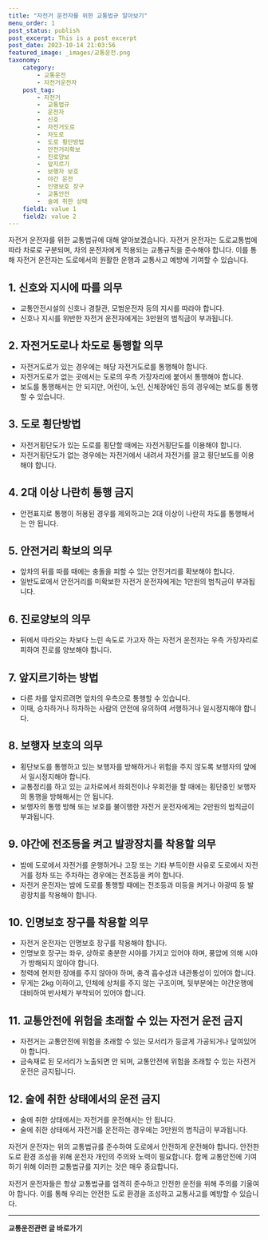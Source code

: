 ```yaml
---
title: "자전거 운전자를 위한 교통법규 알아보기"
menu_order: 1
post_status: publish
post_excerpt: This is a post excerpt
post_date: 2023-10-14 21:03:56
featured_image: _images/교통운전.png
taxonomy:
    category:
        - 교통운전
        - 자전거운전자
    post_tag:
        - 자전거
        -  교통법규
        -  운전자
        -  신호
        -  자전거도로
        -  차도로
        -  도로 횡단방법
        -  안전거리확보
        -  진로양보
        -  앞지르기
        -  보행자 보호
        -  야간 운전
        -  인명보호 장구
        -  교통안전
        -  술에 취한 상태
    field1: value 1
    field2: value 2
---
```



자전거 운전자를 위한 교통법규에 대해 알아보겠습니다. 자전거 운전자는 도로교통법에 따라 차로로 구분되며, 차의 운전자에게 적용되는 교통규칙을 준수해야 합니다. 이를 통해 자전거 운전자는 도로에서의 원활한 운행과 교통사고 예방에 기여할 수 있습니다.

## 1. 신호와 지시에 따를 의무

- 교통안전시설의 신호나 경찰관, 모범운전자 등의 지시를 따라야 합니다.
- 신호나 지시를 위반한 자전거 운전자에게는 3만원의 범칙금이 부과됩니다.

## 2. 자전거도로나 차도로 통행할 의무

- 자전거도로가 있는 경우에는 해당 자전거도로를 통행해야 합니다.
- 자전거도로가 없는 곳에서는 도로의 우측 가장자리에 붙어서 통행해야 합니다.
- 보도를 통행해서는 안 되지만, 어린이, 노인, 신체장애인 등의 경우에는 보도를 통행할 수 있습니다.

## 3. 도로 횡단방법

- 자전거횡단도가 있는 도로를 횡단할 때에는 자전거횡단도를 이용해야 합니다.
- 자전거횡단도가 없는 경우에는 자전거에서 내려서 자전거를 끌고 횡단보도를 이용해야 합니다.

## 4. 2대 이상 나란히 통행 금지

- 안전표지로 통행이 허용된 경우를 제외하고는 2대 이상이 나란히 차도를 통행해서는 안 됩니다.

## 5. 안전거리 확보의 의무

- 앞차의 뒤를 따를 때에는 충돌을 피할 수 있는 안전거리를 확보해야 합니다.
- 일반도로에서 안전거리를 미확보한 자전거 운전자에게는 1만원의 범칙금이 부과됩니다.

## 6. 진로양보의 의무

- 뒤에서 따라오는 차보다 느린 속도로 가고자 하는 자전거 운전자는 우측 가장자리로 피하여 진로를 양보해야 합니다.

## 7. 앞지르기하는 방법

- 다른 차를 앞지르려면 앞차의 우측으로 통행할 수 있습니다.
- 이때, 승차하거나 하차하는 사람의 안전에 유의하여 서행하거나 일시정지해야 합니다.

## 8. 보행자 보호의 의무

- 횡단보도를 통행하고 있는 보행자를 방해하거나 위험을 주지 않도록 보행자의 앞에서 일시정지해야 합니다.
- 교통정리를 하고 있는 교차로에서 좌회전이나 우회전을 할 때에는 횡단중인 보행자의 통행을 방해해서는 안 됩니다.
- 보행자의 통행 방해 또는 보호를 불이행한 자전거 운전자에게는 2만원의 범칙금이 부과됩니다.

## 9. 야간에 전조등을 켜고 발광장치를 착용할 의무

- 밤에 도로에서 자전거를 운행하거나 고장 또는 기타 부득이한 사유로 도로에서 자전거를 정차 또는 주차하는 경우에는 전조등을 켜야 합니다.
- 자전거 운전자는 밤에 도로를 통행할 때에는 전조등과 미등을 켜거나 야광띠 등 발광장치를 착용해야 합니다.

## 10. 인명보호 장구를 착용할 의무

- 자전거 운전자는 인명보호 장구를 착용해야 합니다.
- 인명보호 장구는 좌우, 상하로 충분한 시야를 가지고 있어야 하며, 풍압에 의해 시야가 방해되지 않아야 합니다.
- 청력에 현저한 장애를 주지 않아야 하며, 충격 흡수성과 내관통성이 있어야 합니다.
- 무게는 2kg 이하이고, 인체에 상처를 주지 않는 구조이며, 뒷부분에는 야간운행에 대비하여 반사체가 부착되어 있어야 합니다.

## 11. 교통안전에 위험을 초래할 수 있는 자전거 운전 금지

- 자전거는 교통안전에 위험을 초래할 수 있는 모서리가 둥글게 가공되거나 덮여있어야 합니다.
- 금속재로 된 모서리가 노출되면 안 되며, 교통안전에 위험을 초래할 수 있는 자전거 운전은 금지됩니다.

## 12. 술에 취한 상태에서의 운전 금지

- 술에 취한 상태에서는 자전거를 운전해서는 안 됩니다.
- 술에 취한 상태에서 자전거를 운전하는 경우에는 3만원의 범칙금이 부과됩니다.

자전거 운전자는 위의 교통법규를 준수하여 도로에서 안전하게 운전해야 합니다. 안전한 도로 환경 조성을 위해 운전자 개인의 주의와 노력이 필요합니다. 함께 교통안전에 기여하기 위해 이러한 교통법규를 지키는 것은 매우 중요합니다. 

자전거 운전자들은 항상 교통법규를 엄격히 준수하고 안전한 운전을 위해 주의를 기울여야 합니다. 이를 통해 우리는 안전한 도로 환경을 조성하고 교통사고를 예방할 수 있습니다.


<!-- wp:separator -->
<hr class="wp-block-separator has-alpha-channel-opacity"/>
<!-- /wp:separator -->
<!-- wp:group {"backgroundColor":"base","layout":{"type":"constrained"}} -->
<div class="wp-block-group has-base-background-color has-background">
<!-- wp:paragraph {"align":"center","fontSize":"large"} -->
<p class="has-text-align-center has-large-font-size"><strong>교통운전관련 글 바로가기</strong></p>
<!-- /wp:paragraph -->


<!-- wp:latest-posts{"categories": [{"id": 1440, "count": 100, "description": "", "link": "https://uknowlaw.com/category/%ea%b5%90%ed%86%b5%ec%9a%b4%ec%a0%84/", "name": "교통운전", "slug": "교통운전", "taxonomy": "category", "parent": 0, "meta": [],"_links":{"self":[{"href":"https://uknowlaw.com/wp-json/wp/v2/categories/1440"}],"collection":[{"href":"https://uknowlaw.com/wp-json/wp/v2/categories"}],"about":[{"href":"https://uknowlaw.com/wp-json/wp/v2/taxonomies/category"}],"wp:post_type":[{"href":"https://uknowlaw.com/wp-json/wp/v2/posts?categories=1440"}],"curies":[{"name":"wp","href":"https://api.w.org/{rel}","templated":true}]}}],"postsToShow":100,"excerptLength":28,"postLayout":"grid","columns":2,"featuredImageAlign":"left","featuredImageSizeSlug":"large","fontSize":"medium"} /-->
</div>
<!-- /wp:group -->
    